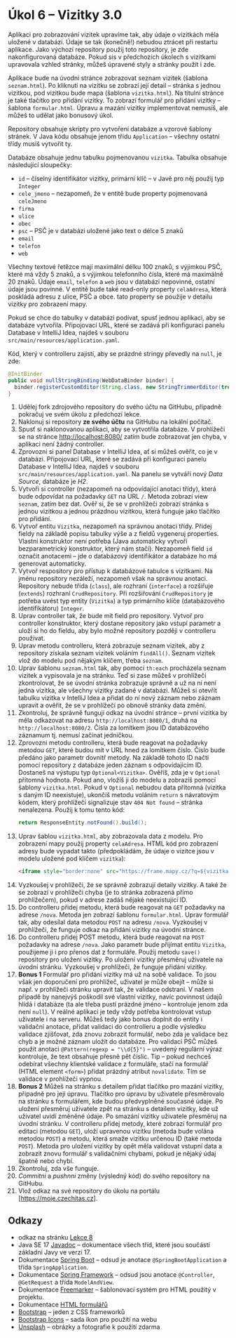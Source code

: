 # Úkol 6 – Vizitky 3.0

Aplikaci pro zobrazování vizitek upravíme tak, aby údaje o vizitkách měla uložené v databázi. Údaje se tak (konečně!) nebudou ztrácet při restartu aplikace.
Jako výchozí repository použij toto repository, je zde nakonfigurovaná databáze. Pokud sis v předchozích úkolech s vizitkami upravovala vzhled stránky,
můžeš úpravené styly a stránky použít i zde.

Aplikace bude na úvodní stránce zobrazovat seznam vizitek (šablona `seznam.html`). Po kliknutí na vizitku se zobrazí její detail – stránka s jednou vizitkou,
pod vizitkou bude mapa (šablona `vizitka.html`). Na titulní stránce je také tlačítko pro přidání vizitky. To zobrazí formulář pro přidání vizitky – šablona
`formular.html`. Úpravu a mazání vizitky implementovat nemusíš, ale můžeš to udělat jako bonusový úkol.

Repository obsahuje skripty pro vytvoření databáze a vzorové šablony stránek. V Java kódu obsahuje jenom třídu `Application` – všechny ostatní třídy musíš
vytvořit ty. 

Databáze obsahuje jednu tabulku pojmenovanou `vizitka`. Tabulka obsahuje následující sloupečky:

* `id` – číselný identifikátor vizitky, primární klíč – v Javě pro něj použij typ `Integer`
* `cele_jmeno` – nezapomeň, že v entitě bude property pojmenovaná `celeJmeno`
* `firma`
* `ulice`
* `obec`
* `psc` – PSČ je v databázi uložené jako text o délce 5 znaků
* `email`
* `telefon`
* `web`

Všechny textové řetězce mají maximální délku 100 znaků, s výjimkou PSČ, které má vždy 5 znaků, a s výjimkou telefonního čísla, které má maximálně 20 znaků.
Údaje `email`, `telefon` a `web` jsou v databázi nepovinné, ostatní údaje jsou povinné. V entitě bude také read-only property `celaAdresa`, která poskládá adresu
z ulice, PSČ a obce. tato property se použije v detailu vizitky pro zobrazení mapy.

Pokud se chce do tabulky v databázi podívat, spusť jednou aplikaci, aby se databáze vytvořila. Připojovací URL, které se zadává při konfiguraci panelu Database
v IntelliJ Idea, najdeš v souboru `src/main/resources/application.yaml`.

Kód, který v controlleru zajistí, aby se prázdné stringy převedly na `null`, je zde:
```java
@InitBinder
public void nullStringBinding(WebDataBinder binder) {
  binder.registerCustomEditor(String.class, new StringTrimmerEditor(true));
}
```
1. Udělej fork zdrojového repository do svého účtu na GitHubu, případně pokračuj ve svém úkolu z předchozí lekce.
1. Naklonuj si repository **ze svého účtu** na GitHubu na lokální počítač.
1. Spusť si naklonovanou aplikaci, aby se vytvotřila databáze. V prohlížeči se na stránce [http://localhost:8080/](http://localhost:8080/) zatím bude zobrazovat
   jen chyba, v aplikaci není žádný controller.
1. Zprovozni si panel Database v IntelliJ Idea, ať si můžeš ověřit, co je v databázi. Připojovací URL, které se zadává při konfiguraci panelu Database
   v IntelliJ Idea, najdeš v souboru `src/main/resources/application.yaml`. Na panelu se vytváří nový *Data Source*, databáze je *H2*.
1. Vytvoři si controller (nezapomeň na odpovídající anotaci třídy), která bude odpovídat na požadavky `GET` na URL `/`. Metoda zobrazí view `seznam`, zatím
   bez dat. Ověř si, že se v prohlížeči zobrazí stránka s jednou vizitkou a jednou prázdnou vizitkou, která funguje jako tlačítko pro přidání.
1. Vytvoř entitu `Vizitka`, nezapomeň na správnou anotaci třídy. Přidej fieldy na základě popisu tabulky výše a z fieldů vygeneruj properties. Vlastní
   konstruktor není potřeba (Java automaticky vytvoří bezparametrický konstruktor, který nám stačí). Nezapomeň field `id` označit anotacemi – jde o databázový
   identifikátor a databáze ho má generovat automaticky.
1. Vytvoř respository pro přístup k databázové tabulce s vizitkami. Na jménu repository nezáleží, nezapomeň však na správnou anotaci. Repository nebude třída
   (`class`), ale rozhraní (`interface`) a rozšiřuje (`extends`) rozhraní `CrudRepository`. Při rozšiřování `CrudRepository` je potřeba uvést typ entity (`Vizitka`)
   a typ primárního klíče (databázového identifikátoru) `Integer`.
1. Uprav controller tak, že bude mít field pro repository. Vytvoř pro controller konstruktor, který dostane repository jako vstupí parametr a uloží si ho do fieldu,
   aby bylo možné repository později v controlleru používat.
1. Uprav metodu controlleru, která zobrazuje seznam vizitek, aby z repository získala seznam vizitek voláním `findAll()`. Seznam vizitek vlož do modelu pod
   nějakým klíčem, třeba `seznam`.
1. Uprav šablonu `seznam.html` tak, aby pomocí `th:each` procházela seznam vizitek a vypisovala je na stránku. Teď si zase můžeš v prohlížeči zkontrolovat, že
   se úvodní stránka zobrazuje správně a už na ní není jedna vizitka, ale všechny vizitky zadané v databázi. Můžeš si otevřít tabulku vizitka v IntelliJ Idea a
   přidat do ní nový záznam nebo záznam upravit a ověřit, že se v prohlížeči po obnově stránky data změní.
1. Zkontroluj, že správně fungují odkaz na úvodní stránce – první vizitka by měla odkazovat na adresu `http://localhost:8080/1`, druhá na `http://localhost:8080/2`.
   Čísla za lomítkem jsou ID databázového záznamum tj. nemusí začínat jedničkou.
1. Zprovozni metodu controlleru, která bude reagovat na požadavky metodou `GET`, které budou mít v URL hned za lomítkem číslo. Číslo bude předáno jako parametr
   dovnitř metody. Na základě tohoto ID načti pomocí repository z databáze jeden záznam s odpovídajícím ID. Dostaneš na výstupu typ `Optional<Vizitka>`. Ověříš,
   zda je v `Optional` přítomná hodnota. Pokud ano, vložíš ji do modelu a zobrazíš pomocí šablony `vizitka.html`. Pokud v `Optional` nebudou data přítomná
   (vizitka s daným ID neexistuje), ukončíš metodu voláním `return` s návratovým kódem, který prohlížeči signalizuje stav `404 Not found` – stránka nenalezena.
   Použij k tomu tento kód:
   ```java
   return ResponseEntity.notFound().build();
   ```
1. Uprav šablou `vizitka.html`, aby zobrazovala data z modelu. Pro zobrazení mapy použij property `celaAdresa`. HTML kód pro zobrazení adresy bude vypadat takto
   (předpokládám, že údaje o vizitce jsou v modelu uložené pod klíčem `vizitka`):
   ```html
   <iframe style="border:none" src="https://frame.mapy.cz/?q=${vizitka.celaAdresa?url}" width="100%" height="100%" frameborder="0"></iframe>
   ```
1. Vyzkoušej v prohlížeči, že se správně zobrazují detaily vizitky. A také že se zobrazí v prohlížeči chyba (je to stránka zobrazená přímo prohlížečem), pokud
   v adrese zadáš nějaké neexistující ID.   
1. Do controlleru přidej metodu, která bude reagovat na `GET` požadavky na adrese `/nova`. Metoda jen zobrazí šablonu `formular.html`. Uprav formulář tak,
   aby odesílal data metodou `POST` na adresu `/nova`. Vyzkoušej v prohlížeči, že funguje odkaz na přidání vizitky na úvodní stránce.
1. Do controlleru přidej POST metodu, která bude reagovat na `POST` požadavky na adrese `/nova`. Jako parametr bude přijímat entitu `Vizitka`, použijeme ji i
   pro přenos dat z formuláře. Použij metodu `save()` repository pro uložení vizitky. Po uložení vizitky přesměruj uživatele na úvodní stránku. Vyzkoušej
   v prohlížeči, že funguje přidání vizitky.
1. **Bonus 1** Formulář pro přidání vizitky má už na sobě validace. To jsou však jen doporučení pro prohlížeč, uživatel je může obejít – může si např.
   v prohlížeči stránku upravit tak, že validace odstraní. V našem případě by nanejvýš poškodil své vlastní vizitky, navíc povinnost údajů hlídá i databáze
   (ta ale třeba pustí prázdné jméno – kontroluje jenom zda není `null`). V reálné aplikaci je tedy vždy potřeba kontrolovat vstup uživatele i na serveru. Můžeš
   tedy jako bonus doplnit do entity i validační anotace, přidat validaci do controlleru a podle výsledku validace zjišťovat, zda znovu zobrazit formulář, nebo
   zda je validace bez chyb a je možné záznam uložit do databáze. Pro validaci PSČ můžeš použít anotaci `@Pattern(regexp = "\\d{5}")` – uvedený regulární výraz
   kontroluje, že text obsahuje přesně pět číslic. Tip – pokud nechceš odebírat všechny klientské validace z formuláře, stačí na formulář (HTML element `<form>`)
   přidat prázdný atribut `novalidate`. Tím se validace v prohlížeči vypnou.
1. **Bonus 2** Můžeš na stránku s detailem přidat tlačítko pro mazání vizitky, případně pro její úpravu. Tlačítko pro úpravu by uživatele přesměrovalo na stránku
   s formulářem, kde budou předvyplněné současné údaje. Po uložení přesměruj uživatele zpět na stránku s detailem vizitky, kde už uživatel uvidí změněné údaje.
   Po smazání vizitky uživatele přesměruj na úvodní stránku. V controlleru přidej metody, které zobrazí formulář pro editaci (metodou `GET`), uloží upravenou
   vizitku (metoda bude volána metodou `POST`) a metodu, která smaže vizitku určenou ID (také metoda `POST`). Metoda pro uložení vizitky by opět měla validovat
   vstupní data a zobrazit znovu formulář s validačními chybami, pokud je nějaký údaj špatně nebo chybí.
1. Zkontroluj, zda vše funguje.
1. *Commitni* a *pushnni* změny (výsledný kód) do svého repository na GitHubu.
1. Vlož odkaz na své repository do úkolu na portálu [https://moje.czechitas.cz].

## Odkazy

* odkaz na stránku [Lekce 8](https://java.czechitas.cz/2022-podzim/java-2-online/lekce-8.html)
* Java SE 17 [Javadoc](https://docs.oracle.com/en/java/javase/17/docs/api/java.base/) – dokumentace všech tříd, které jsou součástí základní Javy ve verzi 17.
* Dokumentace [Spring Boot](https://spring.io/projects/spring-boot#learn) – odsud je anotace `@SpringBootApplication` a třída `SpringApplication`.
* Dokumentace [Spring Framework](https://spring.io/projects/spring-framework#learn) – odsud jsou anotace `@Controller`, `@GetRequest` a třída `ModelAndView`.
* Dokumentace [Freemarker](https://freemarker.apache.org/docs/) – šablonovací systém pro HTML použitý v projektu.
* Dokumentace [HTML formulářů](https://developer.mozilla.org/en-US/docs/Learn/Forms)
* [Bootstrap](https://getbootstrap.com) – jeden z CSS frameworků
* [Bootstrap Icons](https://icons.getbootstrap.com) – sada ikon pro použití na webu
* [Unsplash](https://unsplash.com) – obrázky a fotografie k použití zdarma
